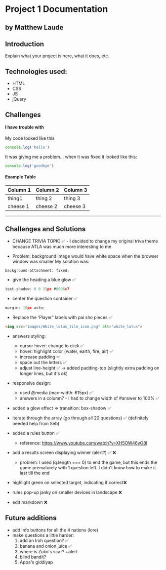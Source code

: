 # Project 1 Documentation
## by Matthew Laude

## Introduction

Explain what your project is here, what it does, etc.

## Technologies used:
- HTML
- CSS
- JS
- jQuery 

## Challenges

#### I have trouble with 

My code looked like this

```js
console.log('hello')
```

It was giving me a problem... when it was fixed it looked like this: 

```js
console.log('goodbye')
```

#### Example Table
| Column 1 | Column 2 | Column 3 |
|----------|----------|----------|
| thing1   | thing 2  | thing 3  |
| cheese 1 | cheese 2 | cheese 3 |


********
## Challenges and Solutions

- CHANGE TRIVIA TOPIC ✅ - I decided to change my original triva theme because ATLA was much more interesting to me

- Problem: background image would have white space when the browser window was smaller 
My solution was: 
```js
background-attachment: fixed;
```

- give the heading a blue glow ✅
```js
text-shadow: 0 0 15px #0096c7
```

- center the question container ✅
```js
margin: 10px auto;
```

- Replace the 'Player" labels with pai sho pieces ✅
```html
<img src="images/White_lotus_tile_icon.png" alt="white_lotus">
```

- answers styling:
    - cursor hover: change to click ✅
    - hover: highlight color (water, earth, fire, air) ✅
    - increase padding ➖
    - space out the letters ✅
    - adjust line-height ✅ -> added padding-top (slightly extra padding on longer lines, but it's ok)

- responsive design:
    - used @media (max-width: 615px) ✅
    - answers in a column? - I had to change width of #answer to 100% ✅

- added a glow effect => transition: box-shadow ✅

- iterate through the array (go through all 20 questions) ✅ (definitely needed help from Seb)

- added a rules button ✅
    - reference: https://www.youtube.com/watch?v=XH5OW46yO8I

- add a results screen displaying winner (alert?) ✅ ❌
    - problem: I used (q.length === 0) to end the game, but this ends the game prematurely with 1 question left. I didn't know how to make it last till the end

- highlight green on selected target, indicating if correct❌

- rules pop-up janky on smaller devices in landscape ❌ 

- edit markdown ❌

## Future additions
- add info buttons for all the 4 nations (lore)
- make questions a little harder: 
    1) add an Iroh question? ✅
    2) banana and onion juice ✅
    3) where is Zuko's scar? +alert
    4) blind bandit?
    5) Appa's giddiyap